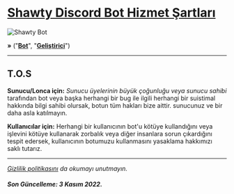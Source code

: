 # **[Shawty Discord Bot Hizmet Şartları](https://shawtybot.github.io)**

![Shawty Bot](https://cdn.discordapp.com/attachments/984627631980949504/1037774916684087296/ezgif-2-dc349347a7.jpg)

**»** ("**[Bot](https://shawtybot.github.io)**", "**[Geliştirici](https://github.com/Artidox)**")

---

## **T.O.S**

**Sunucu/Lonca için:** *Sunucu üyelerinin büyük çoğunluğu veya sunucu sahibi* tarafından bot veya başka herhangi bir bug ile ilgili herhangi bir suistimal hakkında bilgi sahibi olursak, botun tüm hakları bize aittir. sunucunuz ve bir daha asla katılmayın.


**Kullanıcılar için:** Herhangi bir kullanıcının bot'u kötüye kullandığını veya işlevini kötüye kullanarak zorbalık veya diğer insanlara sorun çıkardığını tespit edersek, kullanıcının botumuzu kullanmasını yasaklama hakkımızı saklı tutarız.

<!---

## **Artidox.**

İçerik Burada.
-->

---

*[Gizlilik politikasını](https://github.com/shawtybot/privacy-policy/blob/main/README.md) da okumayı unutmayın.* 

##### Son Güncelleme: 3 Kasım 2022.
